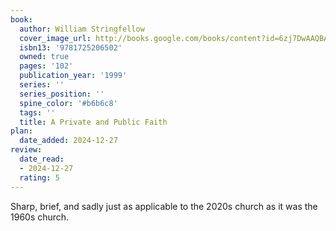 ```yaml
---
book:
  author: William Stringfellow
  cover_image_url: http://books.google.com/books/content?id=6zj7DwAAQBAJ&printsec=frontcover&img=1&zoom=1&edge=curl&source=gbs_api
  isbn13: '9781725206502'
  owned: true
  pages: '102'
  publication_year: '1999'
  series: ''
  series_position: ''
  spine_color: '#b6b6c8'
  tags: ''
  title: A Private and Public Faith
plan:
  date_added: 2024-12-27
review:
  date_read:
  - 2024-12-27
  rating: 5
---
```

Sharp, brief, and sadly just as applicable to the 2020s church as it was the 1960s church.

